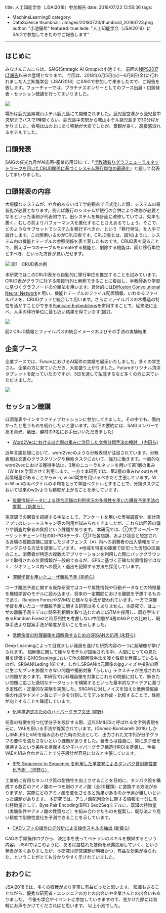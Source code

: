 title: 人工知能学会（JSAI2018）参加報告
date: 2018/07/23 13:56:36
tags:
  - MachineLearning8
category:
  - DataScience
thumbnail: /images/20180723/thumbnail_20180723.png
author: "小池優希"
featured: true
lede: "人工知能学会（JSAI2018）にSAIGで参加してきたのでご報告します"
---

## はじめに
みなさんこんにちは。SAIG(Strategic AI Group)の小池です。
前回の[NIPS2017 LT報告](https://future-architect.github.io/articles/20180222/)以来の登場となります。
今回は、2018年6月5日(火)〜6月8日(金)に行われました人工知能学会（JSAI2018）にSAIGで参加して来ましたので、ご報告を致します。フューチャーでは、プラチナスポンサーとしてのブース出展・口頭発表・セッション聴講を行ってまいりました。

<img src="/images/20180723/photo_20180723_01.png" class="img-middle-size">

場所は鹿児島県城山ホテル鹿児島にて開催されました。鹿児島空港から鹿児島中央駅までバスで1時間くらい、鹿児島中央駅から城山ホテル鹿児島まで30分程かかりました。会場は山の上にあり移動が大変でしたが、景観が良く、高級感溢れるホテルでした。


## 口頭発表

SAIGの貞光九月がAI応用-産業応用(3)にて、「[半教師有りグラフニューラルネットワークを用いたCRUD関係に基づくシステム移行単位の最適化](https://confit.atlas.jp/guide/event/jsai2018/subject/2M2-04/detail?lang=ja)」と題して発表してまいりました。


## 口頭発表の内容
大規模なシステムが、社会的あるいは工学的観点で旧式化した際、システムの最新化が必要となります。例えば銀行のシステムが銀行の合併により改修が必要となるといった事例が代表的です。旧システムを無計画に改修していては、効率も悪く、むしろ前よりパフォーマンスを悪化することさえあるでしょう。そこで、どのようなサブセットでシステムを移行すべきか、という「移行単位」を人手で設計します。この際用いるのがCRUD表です。CRUD表とは、図1のように、システム内の機能とテーブルの参照関係を表で表したものです。CRUD表を見ることで、例えば一つのテーブルをcreateする機能と、削除する機能は、同じ移行単位とすべき、といった方針が見いだせます。


<img src="/images/20180723/photo_20180723_02.png">
図1　CRUD表の例

本研究ではこのCRUD表から自動的に移行単位を推定することを試みています。CRUD表がグラフに対する隣接行列と解釈できることに着目し、半教師あり学習に基づくグラフノードの分類法を用います。具体的には[Diffusion Convolutional Neural Network](https://papers.nips.cc/paper/6212-diffusion-convolutional-neural-networks)を用い、機能とテーブルのファイル配置情報、いわゆるファイルパスを、CRUDグラフと統合して用います。さらにファイルパスの木構造の特性を活かすことができる[Poincarē Embeddings](https://arxiv.org/pdf/1705.08039.pdf)を併用することで、従来法に比べ、人手の移行単位に最も近い結果を得ています(図2)。


<img src="/images/20180723/photo_20180723_03.png">



図2 CRUD情報とファイルパスの統合イメージおよびその手法の実験結果









## 企業ブース
企業ブースでは、FutureにおけるAI案件の実績を展示いたしました。多くの学生さん、企業の方に来ていただき、大変盛り上がりました。Futureオリジナル清涼タブレットを配っていたのですが、3日を通して払底するなど多くの方に来ていただきました。

<img src="/images/20180723/photo_20180723_04.jpeg" class="img-middle-size">



## セッション聴講
口頭発表やインタラクティブセッションに参加してきました。その中でも、面白かったと思うものを紹介したいと思います。(以下の要約には、SAIGメンバーである貞光、藤田、勝村の3名にお手伝いいただきました）

- [Word2Vecにおける出力側の重みに注目した文書分類手法の検討　(内田ら)](https://confit.atlas.jp/guide/event/jsai2018/subject/2C1-05/detail?lang=ja)

近年言語処理において、word2vecのような分散表現が注目されています。分散表現は文書のクラスタリングや検索タスクにおいて、強力に働きます。一般的なword2vecにおける獲得手法は、3層のニューラルネットを用いて第1層の重み（W in)を学習させて利用します。一方で本研究では、第2層の重み(w out)も共起情報量があることからw in, w out両方を用いるべきだと主張しています。W in W outの両ベクトルの平均をとって単語ベクトルとすることで、分類タスクにおいて従来のw2vよりも精度が上がることを示しています。
<br/>


- [位置情報データによる競合店舗の利用状況の多様性を用いた購買予測手法の提案　（新美ら）](https://confit.atlas.jp/guide/event/jsai2018/subject/2J2-02/detail?lang=ja)

実店舗での購買を把握する手法として、アンケートを用いた市場調査や、家計簿アプリのレシートスキャン等の利用が試みられてきましたが、これらは回答の偏りや調査対象者の負担という課題があります。
本研究では、①大手スーパーマーケットチェーンT社のID-POSデータ、②T社各店舗、および競合と想定される近隣の複数店舗に設定したジオフェンス（※）内への消費者の出入情報をマッチングさせる方法を提案しています。
※地域を特定の距離で区切った仮想の区画のこと。消費者が特定の複数のアプリケーションを利用した際にバックグラウンドで取得される位置情報が一般的であるが、GPSに基づく正確な位置情報ではなく、ジオフェンス内への侵入・退出を記録する方法を採用しています。
<br/>

- [深層学習を用いたユーザ離脱予測 (宮崎ら)](https://confit.atlas.jp/guide/event/jsai2018/subject/1E2-03/detail?lang=ja)

ユーザ離脱予測に関する既存研究ではユーザ属性情報や行動データなどの特徴量を機械学習のモデルに読み込ませ、将来の一定期間における離脱を予想するものであり、Random ForestやSVMなど様々な手法が使われています。一方で深層学習を用いたユーザ離脱予測に関する研究は多くありません。本研究で、はユーザの離脱予測モデルに時系列相関を取り込むためにLSTMを採用し、既存手法であるRandom Forestと時系列性を考慮しない中間層が4層のMLPとの比較し、既存手法より提案手法が精度が高いことを示しました。
<br/>

- [低解像度の料理画像を超解像するためのSRGANの応用 (永野ら)](https://confit.atlas.jp/guide/event/jsai2018/subject/3A1-03/detail?lang=ja)

Deep Learningによって目覚ましい発展を遂げた研究内容の一つに超解像が挙げられます。
超解像に関して様々なモデルが提案される中、人間にとっての見た目を評価するMOStestingにおいて他の超解像手法を凌ぐ性能を発揮しているものが、SRGAN[Leding 16]です。しかしSRGANは元画像のjpgノイズや撮影の際に生じたブレを修復できない問題や撮影対象「らしい」テクスチャが生成されない問題があります。本研究では料理画像を対象にこれらの問題に対して、解きたい問題に応じた適切なデータセットを構築するといった基本的なアイデアに基づき定性的・定量的な実験を実施した。SRGANに対しノイズを加えた低解像度画像の作成やドメイン毎にデータを分割してモデルを作成・比較することで、性能が向上することを確認しています。
<br/>

- [化学構造式のためのハイパーグラフ文法 (梶野)](https://confit.atlas.jp/guide/event/jsai2018/subject/3E1-04/detail?lang=ja)

任意の特徴を持つ化学分子を設計する際、近年SMILESと呼ばれる文字列表現を元に、VAEを用いる手法が提案されています。(Gomez-Bombarelli 2018) しかしSMILESとVAEを組み合わせた時の欠点として、出力された文字列が分子グラフの要件を満たさないという課題がありました。著者らは独自に、常に原子価を保持するという条件を担保する分子ハイパーグラフ構造(HRG)を定義し、今後VAEを組み合わせることで分子設計が容易になると主張しています。
<br/>

- [BPE Sequence to Sequence を利用した単変異によるタンパク質耐熱性変化予測　（河野ら）](https://confit.atlas.jp/guide/event/jsai2018/subject/3E1-01/detail?lang=ja)

工業的に有用なタンパク質の耐熱性を向上させることを目的に、タンパク質を構成する数百のアミノ酸の一つを別のアミノ酸（全20種類）に置換する方法がありますが、実際にどのアミノ酸を変化させると効果があるのか予測が難しいといった課題があります。
本研究では、アミノ酸配列全体に関する情報を十分に含む特徴量として、Byte Pair Encoding(BPE) Seq2Seqモデルに、既知の特徴量（実験条件やアミノ酸の性質など）を組み合わせたものを提案し、既存法より高い精度で耐熱性変化を予測できることを示しています。
<br/>


- [CADソフトの操作ログ分析による操作スキルの抽出 (新實ら)](https://confit.atlas.jp/guide/event/jsai2018/subject/1P3-05/detail?lang=ja)

CADの手順操作ログから、決定木を使ってベテランのスキルを検知するという内容。
JSAIではこのように、ある程度枯れた技術を産業応用していく、という発表が多くありましたが、本研究は研究課題が明確かつ、有益な効果が得られた、ということがとても分かりやすく示されていました。
<br/>

## おわりに
JSAI2018では、多くの収穫があり非常に有益だったと思います。
知識もさることながら、優秀な研究者・エンジニアの方との出会いや企業さんとの出会いもありました。
今後も学会やイベントに参加していきますので、見かけた際には気軽にお声をかけてくださればと思います。
以上小池でした。





